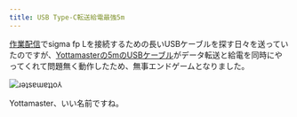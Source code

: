 ```yaml
---
title: USB Type-C転送給電最強5m
---
```

[作業配信](https://www.youtube.com/c/r7kamura)でsigma fp Lを接続するための長いUSBケーブルを探す日々を送っていたのですが、[Yottamasterの5mのUSBケーブル](https://www.amazon.co.jp/dp/B09Y1BY75P)がデータ転送と給電を同時にやってくれて問題無く動作したため、無事エンドゲームとなりました。

![](https://lh3.googleusercontent.com/WISgJWcL7PuYJOAm1nzKk3NhbdFMafJMKmJrS0QN_-XHxAu1J0yP0jfJuPDHbzbWSALCVNN2Wub3uerKp6Gf6FXLMC4_EXnIAfSn7E06RkEW2Ce8hpqsN8zZEF94oK3vlFjvUr2kzYsgMrS_qgtswbQ "ɹǝʇsɐɯɐʇʇo⅄")

Yottamaster、いい名前ですね。
